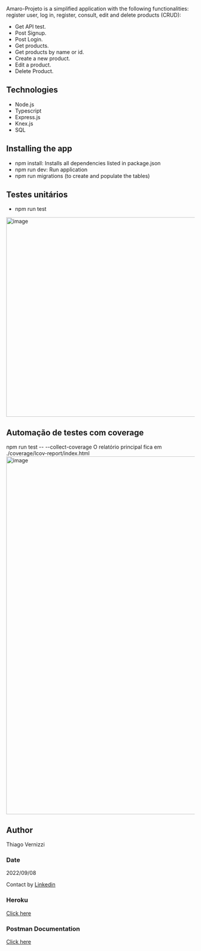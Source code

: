 Amaro-Projeto is a simplified application with the following functionalities: register user, log in, register, consult, edit and delete products (CRUD):

- Get API test.
- Post Signup.
- Post Login.
- Get products.
- Get products by name or id.
- Create a new product.
- Edit a product.
- Delete Product.

## Technologies
- Node.js
- Typescript
- Express.js
- Knex.js
- SQL

## Installing the app
- npm install: Installs all dependencies listed in package.json
- npm run dev: Run application
- npm run migrations (to create and populate the tables)

## Testes unitários
- npm run test
<img width="533" alt="image" src="https://user-images.githubusercontent.com/95821657/189227791-73750646-2ac7-44ed-89d5-383ec1ad21f7.png">

## Automação de testes com coverage
npm run test -- --collect-coverage
O relatório principal fica em ./coverage/lcov-report/index.html
<img width="956" alt="image" src="https://user-images.githubusercontent.com/95821657/189227439-560124c6-2c11-431c-b2b2-12f113b7faab.png">

## Author
Thiago Vernizzi

### Date
2022/09/08

Contact by [Linkedin](https://www.linkedin.com/in/thiago-vernizzi)

### Heroku
[Click here](https://projeto-amaro-app.herokuapp.com/ping)

### Postman Documentation
[Click here]()
